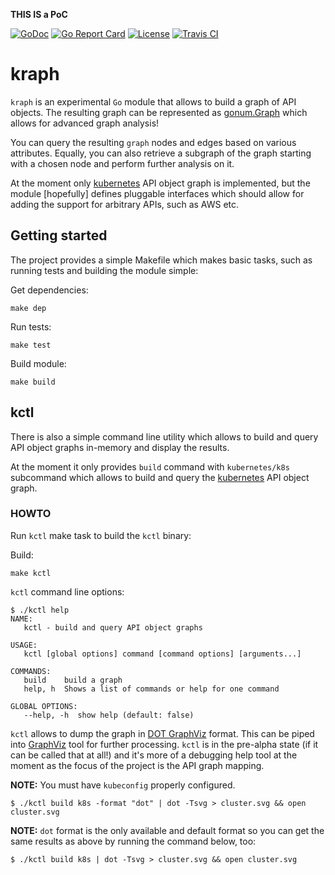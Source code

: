 **THIS IS a PoC**

[![GoDoc](https://godoc.org/github.com/milosgajdos/kraph?status.svg)](https://godoc.org/github.com/milosgajdos/kraph)
[![Go Report Card](https://goreportcard.com/badge/milosgajdos/kraph)](https://goreportcard.com/report/github.com/milosgajdos/kraph)
[![License](https://img.shields.io/:license-apache-blue.svg)](https://opensource.org/licenses/Apache-2.0)
[![Travis CI](https://travis-ci.org/milosgajdos/kraph.svg?branch=master)](https://travis-ci.org/milosgajdos/kraph)

# kraph

`kraph` is an experimental `Go` module that allows to build a graph of API objects. The resulting graph can be represented as [gonum.Graph](https://godoc.org/gonum.org/v1/gonum/graph) which allows for advanced graph analysis!

You can query the resulting `graph`  nodes and edges based on various attributes. Equally, you can also retrieve a subgraph of the graph starting with a chosen node and perform further analysis on it.

At the moment only [kubernetes](https://kubernetes.io/) API object graph is implemented, but the module [hopefully] defines pluggable interfaces which should allow for adding the support for arbitrary APIs, such as AWS etc.

## Getting started

The project provides a simple Makefile which makes basic tasks, such as running tests and building the module simple:

Get dependencies:
```
make dep
```

Run tests:
```shell
make test
```

Build module:
```shell
make build
```

## kctl

There is also a simple command line utility which allows to build and query API object graphs in-memory and display the results.

At the moment it only provides `build` command with `kubernetes/k8s` subcommand which allows to build and query the [kubernetes](https://kubernetes.io/) API object graph.

### HOWTO

Run `kctl` make task to build the `kctl` binary:

Build:
```shell
make kctl
```

`kctl` command line options:
```shell
$ ./kctl help
NAME:
   kctl - build and query API object graphs

USAGE:
   kctl [global options] command [command options] [arguments...]

COMMANDS:
   build    build a graph
   help, h  Shows a list of commands or help for one command

GLOBAL OPTIONS:
   --help, -h  show help (default: false)
```

`kctl` allows to dump the graph in [DOT GraphViz](https://graphviz.gitlab.io/_pages/doc/info/lang.html) format. This can be piped into [GraphViz](https://www.graphviz.org/) tool for further processing. `kctl` is in the pre-alpha state (if it can be called that at all!) and it's more of a debugging help tool at the moment as the focus of the project is the API graph mapping.

**NOTE:** You must have `kubeconfig` properly configured.

```shell
$ ./kctl build k8s -format "dot" | dot -Tsvg > cluster.svg && open cluster.svg
```

**NOTE:** `dot` format is the only available and default format so you can get the same results as above by running the command below, too:
```shell
$ ./kctl build k8s | dot -Tsvg > cluster.svg && open cluster.svg
```
